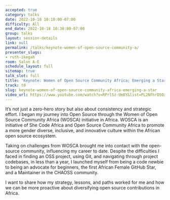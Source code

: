```yaml
---
accepted: true
category: talks
date: 2022-10-18 10:10:00-07:00
difficulty: All
end_date: 2022-10-18 10:30:00-07:00
group: talks
layout: session-details
link: null
permalink: /talks/keynote-women-of-open-source-community-a/
presenter_slugs:
- ruth-ikegah
room: Salon A-E
schedule_layout: full
sitemap: true
talk_slot: full
title: 'Keynote: Women of Open Source Community Africa; Emerging a Star'
track: t0
slug: keynote-women-of-open-source-community-africa-emerging-a-star
video_url: https://www.youtube.com/watch?v=RPrlSz-UmBY&list=PL2NFhrDSOxgUoF-4F2MdAFvOK1wOrNdqB
---
```


It’s not just a zero-hero story but also about consistency and strategic effort. I began my journey into Open Source through the Women of Open Source Community Africa (WOSCA) initiative in Africa. WOSCA is an initiative of She Code Africa and Open Source Community Africa to promote a more gender diverse, inclusive, and innovative culture within the African open source ecosystem.

Taking on challenges from WOSCA brought me into contact with the open-source community, influencing my career to date. Despite the difficulties I faced in finding an OSS project, using Git, and navigating through project codebases, in less than a year, I launched myself from being a code newbie to being an advocate for beginners, the first African Female GitHub Star, and a Maintainer in the CHAOSS community.

I want to share how my strategy, lessons, and paths worked for me and how we can be more proactive about diversifying open source contributions in Africa.
